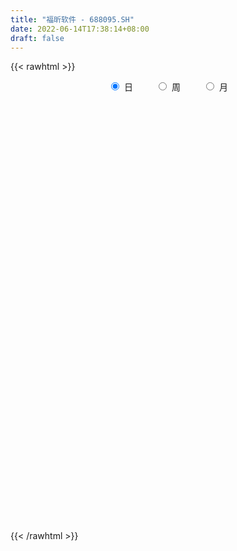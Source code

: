 ```yaml
---
title: "福昕软件 - 688095.SH"
date: 2022-06-14T17:38:14+08:00
draft: false
---
```

{{< rawhtml >}}
    <div style="text-align: center">
        <label style="padding: 1rem;"><input style="margin-right: .5rem" type="radio" name="period" value="D" checked onclick="period_change(this)">日</label>
        <label style="padding: 1rem;"><input style="margin-right: .5rem" type="radio" name="period" value="W" onclick="period_change(this)">周</label>
        <label style="padding: 1rem;"><input style="margin-right: .5rem" type="radio" name="period" value="M" onclick="period_change(this)">月</label>
    </div>
    <div id="chart" style="height: 700px;"></div> 
    <script type="text/javascript">
        const D_v = [73592.27,38035.07,23246.13,20418.67,15442.03,14527.32,8021.72,7837.03,14007.78,8524.3,9152.23,6694.54,6752.59,6374.04,5189.17,4698.21,3290.71,2798.44,5468.86,3144.4,6749.26,4986.89,3934.83,3556.46,2710.19,6244.06,5015.95,6067.62,4952.96,3460.82,2949.92,2177.65,2693.76,3130.5,9224.25,5283.3,5953.55,5752.69,8810.52,5493.07,6281.18,4789.61,2414.05,2541.88,3092.53,3943.66,4890.69,2864.66,4064.68,4235.8,3216.73,2621.34,2665.86,2552.0,2272.54,3904.53,3790.96,2393.85,2272.56,1672.06,2977.58,5372.23,3077.95,2409.29,2058.52,3144.59,3719.01,2664.1,4366.36,10675.89,5539.16,6996.69,3729.1,9374.67,4560.28,2276.11,4513.06,4799.2,3602.43,4346.05,6316.8,3463.26,3754.4,3917.76,4858.92,13475.15,8830.37,10933.54,6057.61,3426.24,5046.92,5383.56,3970.79,3687.03,3413.36,5062.13,9825.17,6437.74,3313.59,2236.46,6252.34,2235.58,2505.13,2595.86,2397.69,3933.56,2578.36,3426.71,2491.01,2139.95,2448.99,2579.39,2505.97,2940.05,2913.69,2200.98,1815.66,5594.2,3417.85,1823.49,2219.13,1352.55,2035.86,1324.22,1636.27,1385.45,1151.73,2561.64,2256.79,1158.75,1553.14,1663.91,3036.72,3029.64,1459.24,1706.05,1636.94,968.67,4609.77,2207.71,1232.83,1186.73,1156.39,1128.53,883.33,983.82,1749.71,915.65,1112.73,2259.66,1665.04,2836.95,2141.44,8295.46,8228.43,5345.18,5843.4,4905.3,3632.94,7318.33,6569.75,3381.72,2024.84,4637.36,5318.58,2442.61,3134.69,1878.26,3362.29,6203.39,4318.5,6699.36,4591.07,4794.55,4918.43,4499.41,2337.8,2899.42,4462.52,5454.95,2872.64,3721.28,4574.14,3733.7,1880.56,1647.14,1892.43,3953.05,7365.96,4711.95,3242.08,2980.33,3493.46,2662.11,3588.07,2203.0,2255.17,2646.35,2009.16,1486.84,2123.61,3562.22,3706.74,3367.66,1920.12,2202.04,2470.2,1981.54,2151.29,2227.29,2550.33,2177.6,2079.53,4306.25,3241.59,1832.36,2479.87,4152.07,3014.22,2359.84,2625.38,2352.16,2406.72,2037.25,2541.75,2330.81,2618.7,2716.79,2975.02,4906.61,2471.6,4772.77,5590.36,3830.43,4367.44,4911.22,2989.84,3327.63,6357.93,2975.62,1807.67,2316.1,3327.64,3130.83,16415.43,13509.83,8883.57,6233.46,8657.85,11328.46,5626.94,5004.15,5301.4,3573.54,5724.94,3328.44,1475.59,3195.31,1765.46,2318.75,2255.78,2640.39,2543.69,3108.32,3921.96,2292.14,1597.93,2333.56,2494.82,4579.44,4379.07,3091.25,6856.94,14399.12,9831.64,9500.56,7845.65,3317.5,2853.54,3314.08,2433.95,2323.12,1679.37,2807.77,3899.92,2855.16,3469.31,5266.29,3414.99,6888.69,8710.3,4282.27,9466.81,5775.06,4305.36,4227.16,3025.55,3721.0,2604.38,2152.97,4101.31,4385.46,2006.7,3041.35,2451.15,2576.0,4268.23,3795.33,1576.39,6076.38,3230.41,5351.12,3027.19,3761.38,2678.69,2531.53,2977.94,3621.27,3533.65,2109.68,4111.42,3819.55,5124.81,3031.63,6253.24,4825.84,2821.38,3556.11,4566.98,7848.39,13203.6,4829.47,4132.01,3486.04,2765.87,5974.97,6195.84,8810.14,7809.97,8129.58,4613.33,3007.44,3606.76,5186.2,4045.58,2246.42,3018.19,3417.48,2061.55,2460.13,2317.1,5225.94,5735.33,2107.73,3150.65,2791.22,1271.99,1857.27,1448.12,1900.11,3996.36,4551.22,2079.56,3610.51,2362.77,3820.73,4501.16,2382.94,1820.13,1796.88,1653.47,1640.89,2271.93,2003.4,2410.67,2516.45,2017.74,2079.65,2508.09,2474.39,2021.87,2018.25,3317.67,1801.11,3448.72,1882.99,2411.12,2096.33,962.96,931.0,1282.94,2193.32,2551.74,2304.25,2427.24,4559.91,5578.08,3322.99,4696.87,3525.72,3368.72,2938.75,2240.33,1533.72,1288.49,2199.41,2423.14,1485.16,3026.26,3393.41,4343.58,2779.76,4140.38,2866.01,2441.42,4401.94,7299.61,12252.53,9908.07,10206.39,6201.23,7281.46,3545.14,4476.3,4055.82]
const D_histogram = [0.0,1.0925584046,0.6716174577,3.5466712747,3.689247943,3.7759391932,3.779352203,2.8455586773,4.2047791575,3.7007791281,2.0067291419,0.9643775771,-0.6241009979,-1.9219945462,-3.8466586278,-4.030850833,-4.0842691632,-3.8961930061,-2.5596235717,-1.8693124213,-1.7729816064,-2.2541715194,-3.0337925679,-3.7822876574,-3.8507660783,-4.7602009581,-5.4936491096,-5.6956800376,-4.5148685089,-3.2828253473,-2.645666444,-2.1649569068,-1.6660022143,-1.3394293747,1.3500910306,2.7964468096,3.5403230401,3.7004696929,4.657905288,4.2367324162,2.5184493798,1.9821988565,1.5550093117,0.9310382725,-0.0792452804,-0.0883212532,0.7803444336,1.5315384421,1.4680687192,1.9852467656,1.5934739167,1.0305234164,0.7288686059,0.4615511328,0.3135943856,-0.0856361839,0.2320053562,0.5031558865,0.8248941185,0.8947502869,0.2292240971,-0.9675209424,-1.8853657579,-2.2211630337,-1.9901510245,-2.405727213,-1.7627684155,-1.2690703878,-1.2167460261,-2.7422780118,-3.0907410103,-4.0877752647,-4.6045759744,-5.4554274714,-5.1822651897,-4.7029642827,-3.8727410614,-2.7998255475,-1.9648059898,-1.8102241115,-2.2348001155,-2.2694236853,-2.3666280295,-1.8601341059,-1.8437876524,1.1470027098,2.3735922603,4.4892065968,5.3325097761,5.7559518703,6.1872414438,7.0066590063,7.3588445096,6.7013709192,5.5617190289,5.1305599977,2.2455699329,1.6082053206,1.1304490963,0.4490923039,-0.7508469211,-1.6253632854,-2.2744425526,-1.9127446862,-1.0686823627,0.1922585354,1.2044192827,1.5070674193,2.1032222396,2.0368119429,2.1327839088,2.0009153803,2.1702113529,2.3644787648,2.7617650181,2.1034406332,1.2420509371,-0.087197559,-1.6219417976,-2.5191253978,-2.4061585165,-2.3152559026,-2.8005428677,-2.8518924907,-2.2270353834,-2.0184240363,-1.7713562128,-1.7867058769,-2.0261126601,-2.1532989055,-2.1111421755,-1.6258381963,-1.792638285,-2.2742864154,-2.4193214817,-2.1928380963,-1.5923118746,-1.0564192967,0.2875795785,1.1377885461,1.6415477829,1.6306137179,1.2645804204,1.0790186819,1.0234138209,0.9585864854,1.1859443619,1.251879464,1.0124934271,1.2295178111,1.3948767526,1.9461362546,1.7505867523,-0.15761329,-2.1071413875,-3.2671969552,-3.0792105384,-2.7128376402,-2.1519518227,-1.6595728296,-0.9654035702,-0.4278341197,0.0456414032,0.9747718354,2.301942902,2.7003716256,3.1086729951,2.8539438761,2.4674573587,3.4967849679,4.2641355169,5.6220800494,5.9879300888,6.5262052757,6.3585440089,5.4593616946,4.4241874564,3.945929551,4.1659417169,2.5051517132,1.2255182262,0.8553413638,-0.0894695765,-0.2470537369,-0.9860194267,-1.1689912483,-1.4966567294,-1.3315536488,-2.5582100274,-3.3617610945,-4.0998594064,-4.4987312152,-4.4700245143,-4.2954628604,-3.4787344672,-3.5241602968,-3.855132467,-3.913278999,-3.7948381812,-3.2939649518,-2.9882306539,-2.9659080125,-2.0626411393,-1.6115972478,-1.5309778172,-1.6654011121,-1.9473790797,-1.9873619764,-2.0273092877,-1.7101605683,-1.6043915676,-1.7300019814,-1.6640005375,-1.0774310522,-1.0856819788,-0.6335799936,0.1837237808,1.2421871712,1.629589705,1.9316552964,1.6315856784,1.0752490131,1.1425181741,1.0380309666,0.6828592542,0.4875686844,0.1667657012,-0.2424343437,-0.6639766257,-1.0409255541,-1.4086347717,-1.9695135225,-2.0010974514,-1.8268156165,-1.7320519162,-1.2892882164,-0.8541695923,-0.758050295,-1.309127598,-1.2933106778,-1.2308488961,-0.7311869668,0.0224442006,0.6429826715,1.0305961076,1.5826765756,2.1791283404,2.3842515301,2.8052665876,2.104006205,1.2545959344,0.6124577346,-0.2414718263,-0.469351866,-0.2382137607,-0.0302505222,0.0393970644,-0.1096632599,0.0187769862,0.209074222,0.4921458429,0.4076964674,0.4965265567,0.4941708548,0.5032200938,0.4042009706,0.3738187461,0.4088954835,0.3596999794,0.0679903563,-0.3133604106,-0.5132112035,-1.016509809,-2.1931207124,-2.4921150014,-2.2050043271,-1.7481835134,-1.2260143393,-0.7608550284,-0.2781356527,0.0505201512,0.5447894345,0.9319150685,1.309877607,1.7263065448,2.1085339731,2.0200943247,2.1657300528,2.1864093747,2.4673165131,3.1328492216,3.1620558451,3.5284397187,3.2212018828,2.9319225613,2.5041135381,2.1714836053,1.7584736265,1.2655006692,0.8059933717,0.094237028,-0.5853650795,-0.8677053557,-0.7834392835,-0.8140858827,-0.8290561901,-0.693042216,-0.76469685,-0.7899836521,-1.1557770438,-1.471952856,-1.5539432988,-1.3460176161,-1.2226716223,-1.1177272256,-0.9296294001,-0.6850288456,-0.5783713872,-0.3901392316,-0.2305934775,0.0837381018,0.239739738,0.1473800939,0.0404279475,0.2533995238,0.3628663205,0.4047219102,0.4132088792,0.4281123042,0.8052120469,1.2805123165,1.6255168059,1.5888188231,1.3424503103,1.0849242584,0.4676713728,-0.2710076879,-1.1479239498,-1.8810185191,-1.9777298198,-1.8568058189,-1.6360407656,-1.5768831563,-1.5164168038,-1.5933280125,-1.4174678103,-1.0808672751,-0.6733775169,-0.2846783014,0.0342253519,0.20260413,0.5443170239,0.6162251732,0.8016685534,1.0256653746,1.2705957662,1.3259255585,1.1888481131,1.051159711,0.7366682557,0.3351016907,-0.1230910301,-0.3078493789,-0.3025410752,-0.41381675,-0.8390011125,-0.9096023359,-0.7560125765,-0.5218394132,-0.3203584604,-0.1300548552,0.0027200919,-0.0849423964,-0.1879191072,-0.3316822061,-0.4352812553,-0.2520126736,-0.0868741574,0.1401285645,0.2979608373,0.2471321947,0.2054663437,-0.0686949695,-0.0541311475,-0.0219751309,0.0291443963,-0.038231639,0.0949657746,0.1258707487,0.1749931449,0.1457679238,-0.0653813603,-0.6697096814,-1.1866875159,-1.318529028,-1.5085736798,-1.116068503,-0.6585384777,-0.3907812586,-0.2500101513,0.0321879507,0.2662713617,0.4471086647,0.5330193664,0.5843459521,0.5850845281,0.6612333046,0.7249037906,0.8325609321,0.9564178573,0.8124452973,0.7679503787,0.7066162217,0.5954889679,0.6522644749,0.7964135615,1.0989122592,1.9392337733,2.5301983551,2.5930819337,2.3674602586,1.843634352,1.4484425147,1.1461859224,0.7807564711]
const D_fast = [0.0,1.3656980057,1.1126614232,4.8743830589,5.9392717129,6.9699477614,7.918198822,7.6957949656,10.1062102352,10.5274049878,9.3350372871,8.5337801165,6.7892762921,5.0108841073,2.1245553687,0.9326504553,-0.1418351658,-0.9278072602,-0.2311437187,-0.0081606737,-0.3550752603,-1.3998080532,-2.9378772436,-4.6319442475,-5.663114188,-7.7625993073,-9.8694597363,-11.4954106736,-11.4433162722,-11.0319794474,-11.0562371551,-11.1167668446,-11.0343127056,-11.0425972098,-8.0155540468,-5.8700865653,-4.2411295748,-3.1558654988,-1.0339535817,-0.3959433494,-1.4846140409,-1.5253148501,-1.5637520669,-1.954963538,-2.985058411,-3.0162146971,-1.9524629019,-0.8183842828,-0.5148368259,0.4986529118,0.5052485421,0.1999288958,0.0804912369,-0.0714384531,-0.1409966039,-0.5616362194,-0.1859933401,0.2109461617,0.7389079234,1.0324516635,0.4242314979,-1.0143937771,-2.4035800321,-3.2946680663,-3.5611938132,-4.578201805,-4.3759351114,-4.1995046806,-4.4513668254,-6.662468314,-7.7836165651,-9.8025946357,-11.470539339,-13.6852477039,-14.7076517196,-15.4040918833,-15.5420539273,-15.1690948003,-14.8252767401,-15.1232508896,-16.1065269226,-16.7085064136,-17.3973677652,-17.3559073681,-17.8005078277,-14.522966788,-12.7029791725,-9.4650631868,-7.2886325634,-5.4262025017,-3.4481025672,-0.8770202531,1.3148763776,2.332745517,2.5835233839,3.4350043522,1.1114067706,0.8760934885,0.6809495382,0.1118658218,-1.2757851335,-2.5566423192,-3.7743322245,-3.8908205296,-3.3139287968,-2.0049232648,-0.6916576969,-0.0122427055,1.1097176747,1.5525103638,2.1816783069,2.5500386235,3.2618874342,4.0472745374,5.1350020452,5.0025378186,4.4516608567,3.1006129709,1.1603832829,-0.3665816667,-0.8551544146,-1.3430657764,-2.5284884584,-3.2928112041,-3.2247129426,-3.5207076046,-3.7164788342,-4.1785049676,-4.9244399158,-5.5899508876,-6.0755797015,-5.9967352713,-6.6116949312,-7.6619146655,-8.4117801022,-8.7335062409,-8.5310579879,-8.2592702342,-6.8433764644,-5.7087203602,-4.7945741777,-4.3978548133,-4.4477430056,-4.3635500737,-4.1633014794,-3.9884821936,-3.4646382267,-3.0857332586,-3.0719959387,-2.5475921019,-2.0335139722,-0.9957204065,-0.7536232208,-2.7012265856,-5.17754003,-7.1543948365,-7.7362110543,-8.0480475662,-8.0251497044,-7.9476639186,-7.4948455517,-7.0642346312,-6.5793487575,-5.4065253664,-3.5038685743,-2.4303469443,-1.244877326,-0.786120476,-0.5557426537,1.3477811975,3.1811656257,5.9446301705,7.8074627322,9.977289238,11.3992639734,11.8649220827,11.9357947087,12.444019191,13.7055167861,12.6710147107,11.6977607802,11.5414192588,10.5742409243,10.3548933298,9.3694227833,8.8942031496,8.1923734862,8.0245881546,6.1583792691,4.5143879285,2.7513247649,1.2277701523,0.1389707247,-0.7603333365,-0.8132885601,-1.739754464,-3.0345097509,-4.0709760326,-4.9012447601,-5.2238627687,-5.6651861343,-6.384340496,-5.9967339077,-5.9485893281,-6.2507143518,-6.8014879248,-7.5703106623,-8.1071340531,-8.6539086863,-8.764300109,-9.0596290002,-9.6177399093,-9.9677385998,-9.6505268775,-9.9301982988,-9.636491312,-8.7732565924,-7.4042464093,-6.6094464491,-5.8244670337,-5.716640232,-6.004164644,-5.6512659395,-5.4962454054,-5.6807023042,-5.7541007029,-6.0332122609,-6.5030208916,-7.0905573301,-7.727737647,-8.4476055575,-9.5008626889,-10.0327209807,-10.3151430499,-10.6533923287,-10.5329506829,-10.311374457,-10.4047677334,-11.2831269359,-11.5906376851,-11.8358881275,-11.5190229399,-10.7597807223,-9.9784965836,-9.3332341206,-8.3854845086,-7.2442506587,-6.4430645865,-5.3207328821,-5.4959917134,-6.0317530005,-6.5207767667,-7.4350742841,-7.7802922903,-7.6087076252,-7.4083070172,-7.3288101646,-7.5052863038,-7.3721518111,-7.1295860199,-6.7234779382,-6.7060031968,-6.4930414685,-6.3718544565,-6.2370001942,-6.2349690747,-6.1718966127,-6.0345960045,-5.9938665136,-6.2685785477,-6.7282694172,-7.056423011,-7.8138490687,-9.5387401502,-10.4607631895,-10.7249035971,-10.7051286618,-10.4894630724,-10.2145175186,-9.8013320561,-9.4600462144,-8.8295795725,-8.2094751713,-7.5040432311,-6.6560376571,-5.7466767355,-5.3300928027,-4.6430245614,-4.0757428958,-3.1780066291,-1.7292616153,-0.9095410305,0.3389527728,0.8370154076,1.2807167265,1.4789360877,1.6891770563,1.7157854841,1.539187694,1.2811787395,0.5929816528,-0.2329617246,-0.7322283397,-0.8438220883,-1.0779901582,-1.3002245132,-1.3374710931,-1.6002999396,-1.8230826547,-2.4778203073,-3.1619843336,-3.6324606011,-3.7610393223,-3.9433612342,-4.1178486439,-4.1621581684,-4.0888148253,-4.1267502137,-4.0360528661,-3.9341554812,-3.5988893765,-3.3829528059,-3.4384674265,-3.535312586,-3.2589911287,-3.0588077519,-2.9157716846,-2.8039824959,-2.6820509948,-2.1036482404,-1.3082198916,-0.5568362008,-0.1963294778,-0.107085413,-0.0933804003,-0.5937154428,-1.4001464254,-2.5640436747,-3.7673928738,-4.3585366295,-4.7018140833,-4.8900592214,-5.2251224012,-5.5437602497,-6.0190034615,-6.1975102119,-6.1311264954,-5.8919811165,-5.5744514764,-5.2469914851,-5.0279616744,-4.5501695245,-4.324205082,-3.9383445634,-3.4579313985,-2.8953520654,-2.5085408834,-2.3484063006,-2.223304775,-2.3536291663,-2.6714203086,-3.160385787,-3.4221064804,-3.4924334456,-3.7071633078,-4.3420979485,-4.6400997559,-4.6755131406,-4.5717998306,-4.4504084929,-4.2926186015,-4.1591636314,-4.2680617188,-4.4180182065,-4.6447018568,-4.8571212199,-4.7368558066,-4.5934358298,-4.3314009667,-4.0990784846,-4.0881240786,-4.0784233436,-4.3697583992,-4.3687273641,-4.3420651302,-4.2836595039,-4.360593449,-4.2036545918,-4.1412819305,-4.048411248,-4.0411944882,-4.2686891124,-5.0404448537,-5.8540945673,-6.3155683364,-6.8827564081,-6.769268357,-6.4763729511,-6.3063110468,-6.2280424773,-5.9377973875,-5.6371461361,-5.344531667,-5.1253661237,-4.9279530499,-4.780943342,-4.5394862393,-4.2945898056,-3.9787924311,-3.6158310415,-3.5566922772,-3.4091996011,-3.2938797027,-3.2561347145,-3.0362930888,-2.6930406118,-2.1158138494,-0.7906838919,0.4328302786,1.1439843407,1.5102277302,1.4473104116,1.414229203,1.3985190913,1.2282787577]
const D_slow = [0.0,0.2731396011,0.4410439656,1.3277117842,2.25002377,3.1940085682,4.138846619,4.8502362883,5.9014310777,6.8266258597,7.3283081452,7.5694025395,7.41337729,6.9328786535,5.9712139965,4.9635012883,3.9424339975,2.9683857459,2.328479853,1.8611517477,1.4179063461,0.8543634662,0.0959153242,-0.8496565901,-1.8123481097,-3.0023983492,-4.3758106266,-5.799730636,-6.9284477633,-7.7491541001,-8.4105707111,-8.9518099378,-9.3683104914,-9.703167835,-9.3656450774,-8.666533375,-7.781452615,-6.8563351917,-5.6918588697,-4.6326757657,-4.0030634207,-3.5075137066,-3.1187613787,-2.8860018105,-2.9058131306,-2.9278934439,-2.7328073355,-2.349922725,-1.9829055452,-1.4865938538,-1.0882253746,-0.8305945205,-0.648377369,-0.5329895858,-0.4545909894,-0.4760000354,-0.4179986964,-0.2922097248,-0.0859861951,0.1377013766,0.1950074009,-0.0468728347,-0.5182142742,-1.0735050326,-1.5710427887,-2.172474592,-2.6131666959,-2.9304342928,-3.2346207993,-3.9201903023,-4.6928755548,-5.714819371,-6.8659633646,-8.2298202325,-9.5253865299,-10.7011276006,-11.6693128659,-12.3692692528,-12.8604707503,-13.3130267781,-13.871726807,-14.4390827283,-15.0307397357,-15.4957732622,-15.9567201753,-15.6699694978,-15.0765714328,-13.9542697836,-12.6211423395,-11.182154372,-9.635344011,-7.8836792594,-6.043968132,-4.3686254022,-2.978195645,-1.6955556456,-1.1341631623,-0.7321118322,-0.4494995581,-0.3372264821,-0.5249382124,-0.9312790338,-1.4998896719,-1.9780758435,-2.2452464341,-2.1971818003,-1.8960769796,-1.5193101248,-0.9935045649,-0.4843015791,0.0488943981,0.5491232431,1.0916760814,1.6827957726,2.3732370271,2.8990971854,3.2096099197,3.1878105299,2.7823250805,2.1525437311,1.5510041019,0.9721901263,0.2720544093,-0.4409187133,-0.9976775592,-1.5022835683,-1.9451226215,-2.3917990907,-2.8983272557,-3.4366519821,-3.964437526,-4.370897075,-4.8190566463,-5.3876282501,-5.9924586205,-6.5406681446,-6.9387461133,-7.2028509375,-7.1309560428,-6.8465089063,-6.4361219606,-6.0284685311,-5.712323426,-5.4425687556,-5.1867153003,-4.947068679,-4.6505825885,-4.3376127225,-4.0844893658,-3.777109913,-3.4283907248,-2.9418566612,-2.5042099731,-2.5436132956,-3.0703986425,-3.8871978813,-4.6570005159,-5.3352099259,-5.8731978816,-6.288091089,-6.5294419816,-6.6364005115,-6.6249901607,-6.3812972018,-5.8058114763,-5.1307185699,-4.3535503211,-3.6400643521,-3.0232000124,-2.1490037704,-1.0829698912,0.3225501211,1.8195326433,3.4510839623,5.0407199645,6.4055603881,7.5116072522,8.49808964,9.5395750692,10.1658629975,10.472242554,10.686077895,10.6637105009,10.6019470667,10.35544221,10.0631943979,9.6890302156,9.3561418034,8.7165892965,7.8761490229,6.8511841713,5.7265013675,4.6089952389,3.5351295238,2.6654459071,1.7844058328,0.8206227161,-0.1576970337,-1.106406579,-1.9298978169,-2.6769554804,-3.4184324835,-3.9340927683,-4.3369920803,-4.7197365346,-5.1360868126,-5.6229315826,-6.1197720767,-6.6265993986,-7.0541395407,-7.4552374326,-7.8877379279,-8.3037380623,-8.5730958253,-8.84451632,-9.0029113184,-8.9569803732,-8.6464335804,-8.2390361542,-7.7561223301,-7.3482259105,-7.0794136572,-6.7937841136,-6.534276372,-6.3635615584,-6.2416693873,-6.199977962,-6.260586548,-6.4265807044,-6.6868120929,-7.0389707858,-7.5313491664,-8.0316235293,-8.4883274334,-8.9213404125,-9.2436624666,-9.4572048646,-9.6467174384,-9.9739993379,-10.2973270073,-10.6050392314,-10.7878359731,-10.7822249229,-10.621479255,-10.3638302282,-9.9681610843,-9.4233789991,-8.8273161166,-8.1259994697,-7.5999979185,-7.2863489349,-7.1332345012,-7.1936024578,-7.3109404243,-7.3704938645,-7.378056495,-7.3682072289,-7.3956230439,-7.3909287974,-7.3386602419,-7.2156237811,-7.1136996643,-6.9895680251,-6.8660253114,-6.7402202879,-6.6391700453,-6.5457153588,-6.4434914879,-6.3535664931,-6.336568904,-6.4149090066,-6.5432118075,-6.7973392597,-7.3456194378,-7.9686481882,-8.51989927,-8.9569451483,-9.2634487331,-9.4536624902,-9.5231964034,-9.5105663656,-9.374369007,-9.1413902399,-8.8139208381,-8.3823442019,-7.8552107086,-7.3501871274,-6.8087546142,-6.2621522706,-5.6453231423,-4.8621108369,-4.0715968756,-3.1894869459,-2.3841864752,-1.6512058349,-1.0251774504,-0.482306549,-0.0426881424,0.2736870249,0.4751853678,0.4987446248,0.3524033549,0.135477016,-0.0603828049,-0.2639042755,-0.4711683231,-0.6444288771,-0.8356030896,-1.0330990026,-1.3220432636,-1.6900314776,-2.0785173023,-2.4150217063,-2.7206896119,-3.0001214183,-3.2325287683,-3.4037859797,-3.5483788265,-3.6459136344,-3.7035620038,-3.6826274783,-3.6226925438,-3.5858475204,-3.5757405335,-3.5123906525,-3.4216740724,-3.3204935949,-3.2171913751,-3.110163299,-2.9088602873,-2.5887322081,-2.1823530067,-1.7851483009,-1.4495357233,-1.1783046587,-1.0613868155,-1.1291387375,-1.4161197249,-1.8863743547,-2.3808068097,-2.8450082644,-3.2540184558,-3.6482392449,-4.0273434458,-4.425675449,-4.7800424015,-5.0502592203,-5.2186035995,-5.2897731749,-5.2812168369,-5.2305658044,-5.0944865485,-4.9404302552,-4.7400131168,-4.4835967731,-4.1659478316,-3.834466442,-3.5372544137,-3.2744644859,-3.090297422,-3.0065219993,-3.0372947569,-3.1142571016,-3.1898923704,-3.2933465579,-3.503096836,-3.73049742,-3.9195005641,-4.0499604174,-4.1300500325,-4.1625637463,-4.1618837233,-4.1831193224,-4.2300990992,-4.3130196508,-4.4218399646,-4.484843133,-4.5065616723,-4.4715295312,-4.3970393219,-4.3352562732,-4.2838896873,-4.3010634297,-4.3145962166,-4.3200899993,-4.3128039002,-4.32236181,-4.2986203663,-4.2671526792,-4.2234043929,-4.186962412,-4.2033077521,-4.3707351724,-4.6674070514,-4.9970393084,-5.3741827283,-5.6531998541,-5.8178344735,-5.9155297881,-5.978032326,-5.9699853383,-5.9034174979,-5.7916403317,-5.6583854901,-5.5122990021,-5.36602787,-5.2007195439,-5.0194935962,-4.8113533632,-4.5722488989,-4.3691375745,-4.1771499799,-4.0004959244,-3.8516236824,-3.6885575637,-3.4894541733,-3.2147261086,-2.7299176652,-2.0973680765,-1.449097593,-0.8572325284,-0.3963239404,-0.0342133117,0.2523331689,0.4475222867]
const D_data = [['2020-09-08', 350.97, 309.27, 307.0, 370.0],['2020-09-09', 306.0, 326.39, 285.0, 340.0],['2020-09-10', 330.0, 310.0, 310.0, 341.33],['2020-09-11', 300.0, 359.8, 300.0, 365.0],['2020-09-14', 360.0, 336.9, 331.43, 364.98],['2020-09-15', 334.13, 340.21, 332.0, 364.24],['2020-09-16', 341.0, 342.97, 332.05, 350.0],['2020-09-17', 344.49, 332.0, 325.11, 344.49],['2020-09-18', 333.5, 365.5, 330.0, 373.0],['2020-09-21', 359.0, 348.55, 342.02, 364.0],['2020-09-22', 344.0, 330.97, 327.0, 353.56],['2020-09-23', 328.8, 333.97, 326.02, 347.0],['2020-09-24', 332.97, 321.19, 314.1, 332.97],['2020-09-25', 321.72, 317.0, 311.93, 329.0],['2020-09-28', 317.0, 299.0, 298.0, 318.49],['2020-09-29', 305.0, 312.71, 301.21, 314.6],['2020-09-30', 318.0, 311.08, 303.65, 321.0],['2020-10-09', 310.99, 311.76, 309.99, 316.0],['2020-10-12', 312.3, 328.08, 312.3, 335.88],['2020-10-13', 329.2, 324.0, 318.81, 329.21],['2020-10-14', 321.85, 317.46, 307.1, 327.5],['2020-10-15', 314.0, 307.72, 304.0, 316.93],['2020-10-16', 308.88, 298.5, 295.17, 308.88],['2020-10-19', 300.79, 291.95, 288.01, 300.87],['2020-10-20', 292.0, 295.0, 289.2, 295.7],['2020-10-21', 295.0, 278.0, 270.0, 296.7],['2020-10-22', 272.18, 271.1, 265.0, 277.0],['2020-10-23', 272.0, 270.0, 267.19, 282.12],['2020-10-26', 270.0, 284.98, 268.56, 288.49],['2020-10-27', 282.89, 287.99, 280.2, 289.96],['2020-10-28', 294.99, 282.07, 282.0, 295.0],['2020-10-29', 276.02, 279.97, 276.02, 283.5],['2020-10-30', 280.98, 280.01, 280.01, 287.95],['2020-11-02', 281.0, 277.52, 274.0, 287.0],['2020-11-03', 278.8, 313.97, 277.52, 317.6],['2020-11-04', 313.01, 309.99, 301.88, 316.8],['2020-11-05', 310.98, 308.5, 303.3, 310.98],['2020-11-06', 306.5, 305.5, 296.7, 311.88],['2020-11-09', 305.76, 320.99, 305.75, 321.8],['2020-11-10', 323.0, 308.0, 302.49, 324.88],['2020-11-11', 306.86, 288.03, 288.0, 307.98],['2020-11-12', 289.98, 298.0, 288.05, 298.55],['2020-11-13', 298.0, 297.7, 290.08, 298.58],['2020-11-16', 297.77, 292.95, 291.0, 299.87],['2020-11-17', 291.1, 283.6, 281.03, 294.5],['2020-11-18', 282.78, 292.9, 282.49, 301.88],['2020-11-19', 291.0, 306.11, 291.0, 313.0],['2020-11-20', 305.99, 309.6, 304.32, 312.39],['2020-11-23', 308.88, 302.15, 298.91, 311.5],['2020-11-24', 300.01, 311.8, 299.49, 312.58],['2020-11-25', 311.88, 302.0, 300.9, 314.44],['2020-11-26', 300.5, 298.18, 295.4, 307.7],['2020-11-27', 297.01, 299.71, 292.0, 300.54],['2020-11-30', 300.71, 298.99, 295.0, 302.9],['2020-12-01', 299.0, 299.6, 296.08, 300.0],['2020-12-02', 299.0, 294.99, 290.16, 300.0],['2020-12-03', 294.5, 303.75, 290.89, 308.0],['2020-12-04', 303.0, 305.01, 302.3, 309.7],['2020-12-07', 301.5, 307.76, 301.5, 311.1],['2020-12-08', 306.45, 306.36, 304.0, 308.75],['2020-12-09', 306.6, 296.0, 296.0, 307.9],['2020-12-10', 295.89, 284.0, 283.55, 296.0],['2020-12-11', 282.3, 280.57, 277.77, 288.28],['2020-12-14', 280.08, 282.7, 278.02, 285.98],['2020-12-15', 282.7, 287.64, 279.01, 289.99],['2020-12-16', 287.0, 277.0, 276.51, 287.0],['2020-12-17', 280.88, 288.87, 277.0, 289.97],['2020-12-18', 292.05, 288.47, 284.8, 295.48],['2020-12-21', 286.18, 282.98, 279.0, 291.92],['2020-12-22', 280.08, 257.1, 256.0, 282.0],['2020-12-23', 260.0, 263.81, 256.33, 267.74],['2020-12-24', 264.0, 248.4, 246.0, 266.53],['2020-12-25', 247.16, 245.92, 244.07, 252.0],['2020-12-28', 245.85, 232.9, 226.88, 247.45],['2020-12-29', 233.44, 239.88, 231.03, 244.95],['2020-12-30', 238.9, 239.09, 238.1, 242.98],['2020-12-31', 241.8, 242.0, 238.6, 249.68],['2021-01-04', 241.0, 245.81, 241.0, 250.88],['2021-01-05', 243.11, 244.29, 239.82, 246.4],['2021-01-06', 245.99, 235.06, 234.8, 245.99],['2021-01-07', 235.1, 223.5, 220.08, 235.5],['2021-01-08', 224.0, 223.31, 218.1, 228.88],['2021-01-11', 223.11, 218.2, 217.77, 226.39],['2021-01-12', 218.0, 223.0, 216.23, 228.3],['2021-01-13', 223.99, 214.54, 214.29, 226.0],['2021-01-14', 214.43, 257.45, 212.15, 257.45],['2021-01-15', 251.55, 246.0, 243.73, 253.43],['2021-01-18', 248.96, 266.9, 242.25, 274.99],['2021-01-19', 264.0, 261.03, 258.22, 269.78],['2021-01-20', 261.07, 261.96, 256.2, 264.4],['2021-01-21', 260.34, 267.69, 257.03, 273.9],['2021-01-22', 265.0, 280.0, 261.02, 282.73],['2021-01-25', 276.02, 282.1, 270.0, 287.0],['2021-01-26', 284.0, 273.52, 266.0, 284.0],['2021-01-27', 270.97, 267.0, 260.12, 273.17],['2021-01-28', 262.99, 275.58, 262.63, 285.99],['2021-01-29', 270.0, 238.58, 234.0, 270.0],['2021-02-01', 241.0, 258.61, 240.0, 265.0],['2021-02-02', 262.0, 258.6, 256.19, 266.3],['2021-02-03', 262.44, 253.48, 251.18, 262.44],['2021-02-04', 250.0, 241.69, 235.32, 255.7],['2021-02-05', 241.8, 239.08, 237.1, 245.0],['2021-02-08', 239.08, 236.03, 235.22, 245.42],['2021-02-09', 238.66, 245.99, 236.0, 250.79],['2021-02-10', 246.1, 253.81, 243.08, 255.88],['2021-02-18', 256.18, 264.08, 256.18, 269.38],['2021-02-19', 264.0, 267.4, 259.01, 268.83],['2021-02-22', 268.5, 262.92, 261.01, 281.0],['2021-02-23', 264.0, 270.31, 259.99, 276.79],['2021-02-24', 272.0, 265.0, 261.13, 273.4],['2021-02-25', 265.2, 268.76, 258.63, 269.4],['2021-02-26', 265.0, 267.51, 260.41, 272.0],['2021-03-01', 273.7, 273.18, 269.08, 277.5],['2021-03-02', 270.36, 276.5, 270.13, 285.0],['2021-03-03', 280.0, 283.0, 274.17, 286.82],['2021-03-04', 282.0, 271.39, 266.0, 283.78],['2021-03-05', 266.01, 266.5, 266.0, 273.72],['2021-03-08', 264.0, 255.61, 253.13, 270.5],['2021-03-09', 254.0, 245.0, 243.0, 254.9],['2021-03-10', 246.98, 245.08, 243.02, 247.99],['2021-03-11', 245.8, 253.9, 240.0, 257.02],['2021-03-12', 253.2, 252.46, 250.22, 256.91],['2021-03-15', 251.99, 242.2, 240.3, 252.24],['2021-03-16', 243.88, 243.9, 240.35, 247.38],['2021-03-17', 244.78, 251.79, 240.36, 253.91],['2021-03-18', 251.5, 246.95, 243.56, 252.62],['2021-03-19', 246.95, 246.9, 242.0, 246.95],['2021-03-22', 246.5, 242.5, 239.32, 247.86],['2021-03-23', 239.48, 237.09, 235.0, 244.19],['2021-03-24', 233.6, 235.37, 233.18, 239.6],['2021-03-25', 230.56, 235.02, 230.56, 241.0],['2021-03-26', 236.95, 239.91, 232.72, 241.93],['2021-03-29', 240.86, 230.57, 227.11, 247.0],['2021-03-30', 230.57, 222.5, 222.0, 232.77],['2021-03-31', 222.5, 222.32, 221.05, 226.99],['2021-04-01', 222.02, 224.45, 220.18, 224.8],['2021-04-02', 223.62, 228.9, 223.62, 232.76],['2021-04-06', 228.01, 229.1, 228.01, 232.8],['2021-04-07', 232.62, 243.0, 230.02, 245.0],['2021-04-08', 242.88, 242.34, 240.31, 246.5],['2021-04-09', 242.34, 241.84, 238.0, 244.5],['2021-04-12', 238.0, 237.15, 236.91, 242.0],['2021-04-13', 237.16, 232.0, 231.02, 239.16],['2021-04-14', 234.09, 232.91, 228.88, 234.98],['2021-04-15', 233.0, 233.97, 228.66, 233.99],['2021-04-16', 234.58, 233.6, 229.5, 234.58],['2021-04-19', 232.0, 237.88, 232.0, 240.88],['2021-04-20', 237.89, 236.99, 235.0, 239.0],['2021-04-21', 236.0, 233.0, 231.5, 236.98],['2021-04-22', 230.08, 239.0, 229.3, 243.48],['2021-04-23', 239.0, 239.93, 236.15, 245.0],['2021-04-26', 237.7, 247.6, 237.7, 249.52],['2021-04-27', 246.5, 240.3, 238.0, 246.68],['2021-04-28', 237.0, 213.4, 211.8, 237.0],['2021-04-29', 213.0, 201.1, 199.0, 214.3],['2021-04-30', 200.05, 199.9, 199.9, 208.78],['2021-05-06', 201.99, 211.0, 200.8, 213.32],['2021-05-07', 212.4, 211.7, 208.0, 218.18],['2021-05-10', 211.71, 213.9, 211.08, 218.8],['2021-05-11', 213.6, 213.5, 211.03, 218.6],['2021-05-12', 213.39, 217.28, 208.01, 217.76],['2021-05-13', 215.31, 217.16, 214.52, 221.17],['2021-05-14', 216.5, 218.0, 215.06, 219.89],['2021-05-17', 218.98, 227.0, 216.01, 228.96],['2021-05-18', 226.0, 238.56, 225.58, 239.22],['2021-05-19', 237.69, 232.83, 232.36, 238.0],['2021-05-20', 232.0, 236.8, 230.45, 238.88],['2021-05-21', 238.78, 230.73, 228.88, 238.78],['2021-05-24', 230.02, 229.0, 225.8, 235.0],['2021-05-25', 229.0, 250.52, 229.0, 253.96],['2021-05-26', 250.0, 255.0, 247.77, 257.5],['2021-05-27', 254.47, 272.09, 254.38, 273.86],['2021-05-28', 272.63, 269.15, 266.1, 280.5],['2021-05-31', 269.15, 279.17, 268.1, 282.28],['2021-06-01', 278.5, 277.11, 273.18, 287.0],['2021-06-02', 276.2, 270.61, 269.75, 282.26],['2021-06-03', 272.02, 268.62, 266.7, 275.77],['2021-06-04', 265.0, 276.0, 263.2, 284.5],['2021-06-07', 275.71, 288.6, 270.5, 288.63],['2021-06-08', 288.0, 265.2, 264.0, 288.0],['2021-06-09', 269.18, 264.97, 260.0, 272.0],['2021-06-10', 267.25, 274.24, 262.47, 278.33],['2021-06-11', 276.79, 265.3, 256.6, 276.8],['2021-06-15', 263.96, 273.56, 263.08, 277.63],['2021-06-16', 271.28, 264.84, 263.01, 276.3],['2021-06-17', 262.11, 269.9, 262.11, 271.9],['2021-06-18', 268.08, 267.04, 264.62, 272.73],['2021-06-21', 265.8, 273.0, 264.81, 276.65],['2021-06-22', 272.9, 252.4, 249.9, 273.59],['2021-06-23', 250.93, 251.0, 249.2, 256.48],['2021-06-24', 251.98, 245.69, 244.4, 253.94],['2021-06-25', 245.5, 244.3, 239.3, 248.6],['2021-06-28', 243.49, 245.79, 241.11, 248.99],['2021-06-29', 246.24, 245.23, 241.35, 248.14],['2021-06-30', 245.5, 253.29, 244.35, 254.99],['2021-07-01', 252.55, 242.08, 242.08, 253.0],['2021-07-02', 241.2, 234.7, 234.7, 242.96],['2021-07-05', 237.79, 233.99, 228.94, 241.72],['2021-07-06', 231.6, 233.18, 229.91, 239.0],['2021-07-07', 233.99, 236.59, 230.35, 236.7],['2021-07-08', 236.0, 233.48, 230.6, 237.74],['2021-07-09', 230.78, 227.99, 222.65, 233.0],['2021-07-12', 227.99, 239.0, 227.0, 240.22],['2021-07-13', 236.31, 234.94, 233.38, 246.0],['2021-07-14', 233.28, 229.83, 229.0, 235.65],['2021-07-15', 224.91, 225.0, 223.21, 230.68],['2021-07-16', 224.93, 219.8, 219.74, 226.88],['2021-07-19', 222.89, 219.54, 217.01, 222.89],['2021-07-20', 216.0, 216.8, 214.0, 220.29],['2021-07-21', 217.95, 219.55, 216.69, 221.99],['2021-07-22', 223.97, 215.68, 214.04, 223.97],['2021-07-23', 215.01, 210.29, 209.2, 216.85],['2021-07-26', 209.03, 210.01, 206.0, 210.96],['2021-07-27', 210.01, 216.0, 210.01, 221.65],['2021-07-28', 216.96, 208.0, 202.18, 218.68],['2021-07-29', 210.25, 213.01, 208.96, 215.88],['2021-07-30', 213.57, 219.57, 210.29, 222.0],['2021-08-02', 220.18, 227.0, 213.51, 232.88],['2021-08-03', 228.33, 222.46, 222.0, 232.0],['2021-08-04', 222.6, 223.55, 218.9, 224.15],['2021-08-05', 224.0, 216.36, 215.2, 224.0],['2021-08-06', 213.22, 210.88, 208.89, 216.98],['2021-08-09', 210.88, 217.27, 209.0, 218.85],['2021-08-10', 215.29, 214.94, 214.15, 217.0],['2021-08-11', 215.0, 210.32, 209.9, 216.04],['2021-08-12', 209.8, 210.4, 208.4, 212.94],['2021-08-13', 209.58, 206.8, 206.15, 212.0],['2021-08-16', 206.0, 202.79, 202.5, 206.2],['2021-08-17', 203.0, 199.11, 199.04, 203.0],['2021-08-18', 198.31, 195.88, 191.6, 200.75],['2021-08-19', 195.88, 192.01, 192.01, 198.66],['2021-08-20', 192.58, 184.67, 184.57, 192.58],['2021-08-23', 179.95, 186.99, 179.03, 188.0],['2021-08-24', 188.54, 187.24, 186.18, 192.56],['2021-08-25', 187.16, 184.3, 183.25, 189.18],['2021-08-26', 187.0, 187.61, 185.0, 193.15],['2021-08-27', 187.38, 187.7, 183.16, 188.87],['2021-08-30', 187.95, 182.88, 182.6, 189.93],['2021-08-31', 182.31, 171.3, 168.38, 182.86],['2021-09-01', 172.39, 174.46, 170.55, 177.28],['2021-09-02', 176.81, 172.75, 171.95, 176.85],['2021-09-03', 173.74, 177.44, 172.01, 179.17],['2021-09-06', 178.37, 182.2, 175.84, 184.86],['2021-09-07', 182.44, 183.0, 182.34, 185.55],['2021-09-08', 172.01, 181.99, 171.99, 182.2],['2021-09-09', 181.51, 186.2, 181.0, 189.88],['2021-09-10', 185.8, 190.0, 184.01, 192.61],['2021-09-13', 189.98, 187.8, 186.52, 191.23],['2021-09-14', 192.5, 193.08, 192.5, 197.97],['2021-09-15', 193.08, 179.1, 175.88, 193.08],['2021-09-16', 178.5, 173.32, 172.5, 179.5],['2021-09-17', 173.0, 171.59, 168.39, 175.0],['2021-09-22', 168.69, 164.0, 163.79, 171.5],['2021-09-23', 164.2, 167.59, 164.2, 167.86],['2021-09-24', 167.7, 172.02, 167.7, 177.9],['2021-09-27', 172.1, 171.76, 167.51, 175.44],['2021-09-28', 172.29, 169.73, 168.1, 172.29],['2021-09-29', 170.58, 165.69, 165.43, 170.59],['2021-09-30', 167.28, 168.02, 165.73, 170.11],['2021-10-08', 171.01, 168.7, 168.0, 172.97],['2021-10-11', 169.68, 170.39, 168.21, 171.5],['2021-10-12', 169.68, 165.66, 165.4, 170.98],['2021-10-13', 165.67, 167.2, 164.0, 168.5],['2021-10-14', 165.1, 165.7, 164.56, 167.5],['2021-10-15', 165.7, 165.29, 164.0, 166.54],['2021-10-18', 165.05, 163.1, 162.7, 165.89],['2021-10-19', 162.5, 162.98, 162.15, 164.01],['2021-10-20', 164.0, 163.2, 162.64, 165.5],['2021-10-21', 161.9, 161.5, 161.0, 164.0],['2021-10-22', 162.45, 156.8, 156.79, 162.48],['2021-10-25', 156.89, 152.84, 151.02, 157.1],['2021-10-26', 152.84, 152.28, 151.8, 156.34],['2021-10-27', 151.91, 145.0, 144.28, 152.2],['2021-10-28', 139.5, 129.7, 127.18, 139.5],['2021-10-29', 130.0, 133.72, 129.0, 134.89],['2021-11-01', 132.72, 137.97, 132.72, 138.31],['2021-11-02', 137.97, 139.28, 136.0, 142.88],['2021-11-03', 139.01, 140.26, 138.0, 140.43],['2021-11-04', 140.39, 140.09, 139.55, 143.5],['2021-11-05', 139.41, 141.11, 138.03, 144.44],['2021-11-08', 143.21, 139.93, 137.83, 143.21],['2021-11-09', 139.69, 143.13, 138.61, 144.0],['2021-11-10', 143.13, 143.45, 140.98, 144.05],['2021-11-11', 146.32, 145.03, 142.35, 146.32],['2021-11-12', 145.0, 147.66, 143.46, 148.57],['2021-11-15', 149.49, 149.78, 146.0, 150.79],['2021-11-16', 150.15, 145.25, 144.42, 150.94],['2021-11-17', 144.2, 149.01, 143.9, 151.72],['2021-11-18', 149.01, 148.71, 148.22, 151.94],['2021-11-19', 149.16, 153.81, 148.5, 156.59],['2021-11-22', 158.0, 162.7, 157.8, 167.47],['2021-11-23', 162.99, 158.5, 158.38, 164.19],['2021-11-24', 160.09, 165.97, 156.5, 166.88],['2021-11-25', 165.95, 160.0, 159.58, 165.95],['2021-11-26', 158.48, 160.79, 157.6, 161.67],['2021-11-29', 155.8, 159.1, 155.8, 161.88],['2021-11-30', 160.85, 160.0, 158.02, 161.88],['2021-12-01', 159.02, 158.51, 156.89, 160.61],['2021-12-02', 158.58, 156.28, 155.08, 159.78],['2021-12-03', 156.28, 155.0, 155.0, 158.47],['2021-12-06', 154.98, 149.09, 149.05, 155.77],['2021-12-07', 150.5, 145.58, 143.78, 151.09],['2021-12-08', 147.27, 147.4, 145.5, 149.04],['2021-12-09', 146.8, 150.8, 146.21, 152.0],['2021-12-10', 152.79, 148.84, 148.0, 152.79],['2021-12-13', 149.29, 148.2, 148.0, 150.57],['2021-12-14', 148.0, 149.73, 146.5, 151.64],['2021-12-15', 149.71, 146.61, 146.35, 149.81],['2021-12-16', 146.0, 146.17, 145.88, 147.78],['2021-12-17', 146.86, 139.89, 139.23, 146.86],['2021-12-20', 139.0, 137.39, 137.2, 140.81],['2021-12-21', 137.39, 137.76, 135.54, 138.24],['2021-12-22', 138.29, 140.25, 137.8, 142.78],['2021-12-23', 140.25, 138.69, 137.31, 141.53],['2021-12-24', 138.68, 137.73, 137.5, 140.38],['2021-12-27', 137.76, 138.3, 135.85, 139.39],['2021-12-28', 139.3, 139.06, 138.1, 141.4],['2021-12-29', 139.97, 137.28, 136.21, 140.7],['2021-12-30', 137.28, 138.2, 137.0, 140.55],['2021-12-31', 139.4, 138.01, 136.93, 139.4],['2022-01-04', 138.03, 140.65, 138.01, 141.21],['2022-01-05', 140.99, 139.55, 138.28, 141.9],['2022-01-06', 139.6, 136.25, 135.51, 139.6],['2022-01-07', 136.88, 135.09, 135.0, 138.42],['2022-01-10', 135.94, 139.0, 133.3, 140.6],['2022-01-11', 139.2, 138.33, 138.26, 144.22],['2022-01-12', 138.69, 137.72, 137.14, 139.91],['2022-01-13', 137.81, 137.3, 137.05, 140.5],['2022-01-14', 137.65, 137.33, 136.17, 139.98],['2022-01-17', 137.33, 143.0, 136.5, 143.86],['2022-01-18', 142.8, 146.99, 142.7, 154.99],['2022-01-19', 145.5, 148.41, 145.5, 149.47],['2022-01-20', 147.73, 145.47, 144.4, 150.58],['2022-01-21', 144.4, 143.02, 141.6, 146.93],['2022-01-24', 143.02, 142.3, 141.28, 144.6],['2022-01-25', 140.61, 135.88, 135.53, 141.92],['2022-01-26', 135.8, 130.6, 130.02, 137.22],['2022-01-27', 130.99, 123.73, 123.6, 131.1],['2022-01-28', 123.7, 119.71, 119.51, 125.37],['2022-02-07', 119.02, 123.58, 119.02, 127.2],['2022-02-08', 123.87, 124.46, 122.2, 125.6],['2022-02-09', 126.0, 124.8, 123.57, 126.0],['2022-02-10', 124.89, 121.75, 121.41, 125.01],['2022-02-11', 121.4, 120.3, 119.21, 122.49],['2022-02-14', 119.88, 116.68, 116.15, 119.88],['2022-02-15', 118.0, 118.25, 116.51, 118.81],['2022-02-16', 118.5, 119.95, 117.84, 120.7],['2022-02-17', 119.95, 121.42, 119.53, 123.0],['2022-02-18', 121.54, 122.21, 120.78, 122.48],['2022-02-21', 122.99, 122.4, 121.58, 123.26],['2022-02-22', 122.88, 121.18, 120.3, 122.92],['2022-02-23', 121.55, 124.3, 120.5, 125.72],['2022-02-24', 124.19, 121.79, 121.13, 125.03],['2022-02-25', 122.2, 123.79, 122.2, 125.3],['2022-02-28', 123.6, 125.46, 122.48, 125.94],['2022-03-01', 125.79, 127.3, 124.56, 127.95],['2022-03-02', 126.73, 126.21, 126.13, 127.69],['2022-03-03', 126.21, 124.06, 123.72, 126.6],['2022-03-04', 123.52, 123.72, 122.6, 124.98],['2022-03-07', 122.8, 120.54, 120.08, 123.64],['2022-03-08', 120.02, 117.5, 116.81, 122.01],['2022-03-09', 118.07, 114.11, 111.6, 119.48],['2022-03-10', 117.0, 115.18, 114.5, 117.49],['2022-03-11', 114.98, 116.38, 112.36, 116.87],['2022-03-14', 117.0, 113.88, 113.39, 117.0],['2022-03-15', 112.52, 107.5, 107.48, 114.47],['2022-03-16', 108.22, 109.38, 104.33, 112.0],['2022-03-17', 110.98, 111.2, 110.0, 113.28],['2022-03-18', 111.2, 112.18, 111.0, 113.41],['2022-03-21', 112.67, 112.03, 111.0, 113.8],['2022-03-22', 111.25, 112.18, 110.5, 112.95],['2022-03-23', 111.88, 111.69, 111.15, 112.6],['2022-03-24', 111.2, 108.42, 108.11, 111.66],['2022-03-25', 108.88, 107.0, 106.62, 109.92],['2022-03-28', 107.38, 105.0, 104.4, 107.39],['2022-03-29', 105.0, 103.9, 103.2, 105.73],['2022-03-30', 104.02, 106.8, 104.02, 107.35],['2022-03-31', 106.7, 106.74, 106.1, 108.9],['2022-04-01', 105.8, 107.96, 105.0, 108.48],['2022-04-06', 107.38, 107.68, 106.6, 108.49],['2022-04-07', 106.62, 104.95, 104.52, 107.59],['2022-04-08', 104.97, 104.38, 103.41, 105.59],['2022-04-11', 103.81, 100.05, 100.05, 103.81],['2022-04-12', 100.25, 102.3, 99.99, 102.49],['2022-04-13', 102.5, 102.0, 100.15, 102.85],['2022-04-14', 101.71, 101.85, 101.01, 102.64],['2022-04-15', 100.6, 99.7, 98.09, 100.81],['2022-04-18', 99.5, 101.8, 97.5, 102.18],['2022-04-19', 101.98, 100.44, 99.45, 102.68],['2022-04-20', 100.45, 100.4, 99.98, 101.98],['2022-04-21', 100.4, 99.0, 98.12, 101.56],['2022-04-22', 98.85, 95.5, 95.19, 98.85],['2022-04-25', 94.21, 87.45, 87.16, 94.5],['2022-04-26', 87.35, 84.11, 83.95, 88.49],['2022-04-27', 82.5, 85.48, 80.01, 85.97],['2022-04-28', 80.6, 82.0, 78.6, 84.88],['2022-04-29', 83.88, 88.01, 82.62, 88.73],['2022-05-05', 87.92, 89.6, 86.22, 90.34],['2022-05-06', 88.18, 87.93, 86.63, 93.24],['2022-05-09', 86.94, 86.34, 86.0, 88.47],['2022-05-10', 85.98, 88.32, 84.33, 89.4],['2022-05-11', 88.32, 88.39, 88.3, 91.0],['2022-05-12', 88.62, 88.3, 87.6, 90.0],['2022-05-13', 88.99, 87.41, 87.0, 88.99],['2022-05-16', 87.13, 87.0, 86.35, 89.36],['2022-05-17', 86.73, 86.2, 85.49, 87.98],['2022-05-18', 86.89, 87.1, 86.02, 88.8],['2022-05-19', 86.0, 87.15, 85.31, 87.3],['2022-05-20', 87.5, 88.09, 86.88, 88.41],['2022-05-23', 87.82, 88.97, 87.82, 89.99],['2022-05-24', 88.99, 85.63, 85.57, 89.84],['2022-05-25', 85.7, 86.39, 85.02, 87.59],['2022-05-26', 85.91, 85.9, 85.45, 87.18],['2022-05-27', 86.2, 84.77, 84.51, 86.6],['2022-05-30', 85.73, 86.69, 84.59, 86.91],['2022-05-31', 86.68, 88.4, 85.0, 88.67],['2022-06-01', 88.4, 91.88, 88.04, 92.66],['2022-06-02', 91.88, 102.52, 91.0, 103.3],['2022-06-06', 103.39, 104.73, 102.01, 105.8],['2022-06-07', 104.48, 101.69, 99.3, 104.5],['2022-06-08', 101.99, 99.46, 98.57, 103.19],['2022-06-09', 100.03, 95.29, 94.3, 100.03],['2022-06-10', 94.8, 95.7, 93.09, 95.96],['2022-06-13', 94.74, 96.03, 93.51, 96.74],['2022-06-14', 95.25, 94.25, 91.22, 95.48]]
const W_v = [155292.14,59835.88,37497.7,13178.09,2798.44,24284.24,23594.28,16235.11,29344.29,27788.43,17333.42,16804.41,14913.88,15372.38,13995.51,31307.2,20724.12,22527.74,34836.6,30847.87,25958.48,20475.71,7498.68,6511.92,13086.05,12376.35,14407.22,7533.53,9194.23,10868.59,9018.98,5338.8,7702.79,26847.46,10748.7,22927.58,17411.5,25174.61,19449.61,21085.53,9153.83,22253.37,14201.81,11828.18,13666.76,11088.05,13939.6,14503.67,11935.23,17842.79,21689.29,16784.95,45267.3,36850.86,14599.88,9764.8,2318.75,14470.14,13297.89,38558.02,26831.33,13144.13,21894.44,32539.8,15731.06,15985.97,18292.33,18048.79,14774.07,16087.41,22023.55,33499.51,31556.79,24543.31,14789.22,17846.23,10519.25,16137.76,14887.73,9366.57,11532.6,6514.51,12861.61,7466.55,17421.22,8019.86,13607.24,10422.46,17523.14,26395.5,37142.29,8532.12]
const W_histogram = [0.0,0.3637606838,-2.5232958823,-4.5734502189,-5.5599575742,-6.7050232277,-8.8467430095,-9.0230920501,-6.9498773897,-5.6840109731,-3.7203706163,-2.8044237614,-1.6173841816,-2.2169064863,-1.8358671927,-4.0756224222,-5.3660636942,-6.9242028551,-5.9118930494,-2.6062904041,-2.8437693305,-2.6078161145,-1.1734247647,0.8668535609,2.3176975006,3.246281465,2.9599019972,2.4614470466,1.7593277291,0.7058049146,1.014080979,0.8057764423,1.212595695,-0.977714161,-1.3711366415,-0.9655531234,0.3321187864,3.7596271293,6.3191074382,7.0659498806,7.4153023189,5.9180447069,4.1669320899,2.5234400581,0.9333555193,-0.6262660008,-0.8844746636,-1.4582347574,-1.9021758806,-3.389050249,-3.8382938064,-4.4530088884,-3.6727455395,-4.0271015479,-3.8625356954,-3.655255238,-3.1250703453,-2.6741799538,-2.6147249742,-3.7288710835,-3.5671791708,-2.6597693751,-1.3519908912,0.1942251425,0.9934397684,1.2566754466,0.989255155,0.8343158206,0.911813072,0.9246398078,1.2234516227,1.9032315821,0.9311097046,0.4976879716,0.5077387208,0.7730054852,1.0772700003,0.9236177691,0.6892892493,0.3525659427,0.3603520464,0.2931083048,0.1114948545,-0.101904477,-0.5337676906,-0.6058153963,-0.475259849,-0.1468960354,0.0333009442,1.4557458762,2.0109229055,2.3315274723]
const W_fast = [0.0,0.4547008547,-3.063179682,-6.2566965733,-8.6331933221,-11.4545147826,-15.8079203168,-18.2400423699,-17.9042970568,-18.0594333836,-17.0258856808,-16.8110447663,-16.0283512319,-17.1821001582,-17.2600276628,-20.5186884978,-23.1506456934,-26.4398355681,-26.9054990246,-24.2514689804,-25.1998902394,-25.6158910521,-24.4748558934,-22.2178641776,-20.1875958627,-18.4474415321,-17.9938455006,-17.8769386896,-18.1392260748,-19.0162976607,-18.4545013515,-18.4613617776,-17.7513936011,-20.1861319974,-20.9223386383,-20.758143401,-19.3774417946,-15.0100266693,-10.8707695009,-8.3574395884,-6.1542615704,-6.1720080056,-6.8813876001,-7.8940196175,-9.2507652764,-10.9669532967,-11.4462806254,-12.3845994086,-13.3040845019,-15.6382214325,-17.0470384416,-18.7750057457,-18.9129287817,-20.2740601771,-21.0751282484,-21.7816616005,-22.0327442941,-22.2503988911,-22.844625155,-24.8909890351,-25.6210919152,-25.3786244633,-24.4088437022,-22.8140713828,-21.7664968148,-21.189092275,-21.2091987778,-21.1555591571,-20.8501086377,-20.60612195,-20.0014472294,-18.8458593745,-19.5852038258,-19.8942035659,-19.7572181365,-19.2987000008,-18.7251179857,-18.6478657746,-18.7098719821,-18.958453803,-18.8605796877,-18.8545463531,-19.0082860897,-19.2471615405,-19.8124666767,-20.0359682315,-20.0242276465,-19.7325878417,-19.5440656261,-17.757684225,-16.6997764694,-15.7962900345]
const W_slow = [0.0,0.0909401709,-0.5398837996,-1.6832463544,-3.0732357479,-4.7494915549,-6.9611773072,-9.2169503198,-10.9544196672,-12.3754224105,-13.3055150645,-14.0066210049,-14.4109670503,-14.9651936719,-15.4241604701,-16.4430660756,-17.7845819992,-19.5156327129,-20.9936059753,-21.6451785763,-22.3561209089,-23.0080749375,-23.3014311287,-23.0847177385,-22.5052933633,-21.6937229971,-20.9537474978,-20.3383857361,-19.8985538039,-19.7221025752,-19.4685823305,-19.2671382199,-18.9639892962,-19.2084178364,-19.5512019968,-19.7925902776,-19.709560581,-18.7696537987,-17.1898769391,-15.423389469,-13.5695638893,-12.0900527125,-11.04831969,-10.4174596755,-10.1841207957,-10.3406872959,-10.5618059618,-10.9263646512,-11.4019086213,-12.2491711836,-13.2087446352,-14.3219968573,-15.2401832422,-16.2469586291,-17.212592553,-18.1264063625,-18.9076739488,-19.5762189373,-20.2299001808,-21.1621179517,-22.0539127444,-22.7188550882,-23.056852811,-23.0082965253,-22.7599365832,-22.4457677216,-22.1984539328,-21.9898749777,-21.7619217097,-21.5307617577,-21.2248988521,-20.7490909566,-20.5163135304,-20.3918915375,-20.2649568573,-20.071705486,-19.802387986,-19.5714835437,-19.3991612314,-19.3110197457,-19.2209317341,-19.1476546579,-19.1197809442,-19.1452570635,-19.2786989861,-19.4301528352,-19.5489677975,-19.5856918063,-19.5773665703,-19.2134301012,-18.7106993749,-18.1278175068]
const W_data = [['2020-09-11', 350.97, 359.8, 285.0, 370.0],['2020-09-18', 360.0, 365.5, 325.11, 373.0],['2020-09-25', 359.0, 317.0, 311.93, 364.0],['2020-09-30', 317.0, 311.08, 298.0, 321.0],['2020-10-09', 310.99, 311.76, 309.99, 316.0],['2020-10-16', 312.3, 298.5, 295.17, 335.88],['2020-10-23', 300.79, 270.0, 265.0, 300.87],['2020-10-30', 270.0, 280.01, 268.56, 295.0],['2020-11-06', 281.0, 305.5, 274.0, 317.6],['2020-11-13', 305.76, 297.7, 288.0, 324.88],['2020-11-20', 297.77, 309.6, 281.03, 313.0],['2020-11-27', 308.88, 299.71, 292.0, 314.44],['2020-12-04', 300.71, 305.01, 290.16, 309.7],['2020-12-11', 301.5, 280.57, 277.77, 311.1],['2020-12-18', 280.08, 288.47, 276.51, 295.48],['2020-12-25', 286.18, 245.92, 244.07, 291.92],['2020-12-31', 245.85, 242.0, 226.88, 249.68],['2021-01-08', 241.0, 223.31, 218.1, 250.88],['2021-01-15', 223.11, 246.0, 212.15, 257.45],['2021-01-22', 248.96, 280.0, 242.25, 282.73],['2021-01-29', 276.02, 238.58, 234.0, 287.0],['2021-02-05', 241.0, 239.08, 235.32, 266.3],['2021-02-10', 239.08, 253.81, 235.22, 255.88],['2021-02-19', 256.18, 267.4, 256.18, 269.38],['2021-02-26', 268.5, 267.51, 258.63, 281.0],['2021-03-05', 273.7, 266.5, 266.0, 286.82],['2021-03-12', 264.0, 252.46, 240.0, 270.5],['2021-03-19', 251.99, 246.9, 240.3, 253.91],['2021-03-26', 246.5, 239.91, 230.56, 247.86],['2021-04-02', 240.86, 228.9, 220.18, 247.0],['2021-04-09', 228.01, 241.84, 228.01, 246.5],['2021-04-16', 238.0, 233.6, 228.66, 242.0],['2021-04-23', 232.0, 239.93, 229.3, 245.0],['2021-04-30', 237.7, 199.9, 199.0, 249.52],['2021-05-07', 201.99, 211.7, 200.8, 218.18],['2021-05-14', 211.71, 218.0, 208.01, 221.17],['2021-05-21', 218.98, 230.73, 216.01, 239.22],['2021-05-28', 230.02, 269.15, 225.8, 280.5],['2021-06-04', 269.15, 276.0, 263.2, 287.0],['2021-06-11', 275.71, 265.3, 256.6, 288.63],['2021-06-18', 263.96, 267.04, 262.11, 277.63],['2021-06-25', 265.8, 244.3, 239.3, 276.65],['2021-07-02', 243.49, 234.7, 234.7, 254.99],['2021-07-09', 237.79, 227.99, 222.65, 241.72],['2021-07-16', 227.99, 219.8, 219.74, 246.0],['2021-07-23', 222.89, 210.29, 209.2, 223.97],['2021-07-30', 209.03, 219.57, 202.18, 222.0],['2021-08-06', 220.18, 210.88, 208.89, 232.88],['2021-08-13', 210.88, 206.8, 206.15, 218.85],['2021-08-20', 206.0, 184.67, 184.57, 206.2],['2021-08-27', 179.95, 187.7, 179.03, 193.15],['2021-09-03', 187.95, 177.44, 168.38, 189.93],['2021-09-10', 178.37, 190.0, 171.99, 192.61],['2021-09-17', 189.98, 171.59, 168.39, 197.97],['2021-09-24', 168.69, 172.02, 163.79, 177.9],['2021-09-30', 172.1, 168.02, 165.43, 175.44],['2021-10-08', 171.01, 168.7, 168.0, 172.97],['2021-10-15', 169.68, 165.29, 164.0, 171.5],['2021-10-22', 165.05, 156.8, 156.79, 165.89],['2021-10-29', 156.89, 133.72, 127.18, 157.1],['2021-11-05', 132.72, 141.11, 132.72, 144.44],['2021-11-12', 143.21, 147.66, 137.83, 148.57],['2021-11-19', 149.49, 153.81, 143.9, 156.59],['2021-11-26', 158.0, 160.79, 156.5, 167.47],['2021-12-03', 155.8, 155.0, 155.0, 161.88],['2021-12-10', 154.98, 148.84, 143.78, 155.77],['2021-12-17', 149.29, 139.89, 139.23, 151.64],['2021-12-24', 139.0, 137.73, 135.54, 142.78],['2021-12-31', 137.76, 138.01, 135.85, 141.4],['2022-01-07', 138.03, 135.09, 135.0, 141.9],['2022-01-14', 135.94, 137.33, 133.3, 144.22],['2022-01-21', 137.33, 143.02, 136.5, 154.99],['2022-01-28', 143.02, 119.71, 119.51, 144.6],['2022-02-11', 119.02, 120.3, 119.02, 127.2],['2022-02-18', 119.88, 122.21, 116.15, 123.0],['2022-02-25', 122.99, 123.79, 120.3, 125.72],['2022-03-04', 123.6, 123.72, 122.48, 127.95],['2022-03-11', 122.8, 116.38, 111.6, 123.64],['2022-03-18', 117.0, 112.18, 104.33, 117.0],['2022-03-25', 112.67, 107.0, 106.62, 113.8],['2022-04-01', 107.38, 107.96, 103.2, 108.9],['2022-04-08', 107.38, 104.38, 103.41, 108.49],['2022-04-15', 103.81, 99.7, 98.09, 103.81],['2022-04-22', 99.5, 95.5, 95.19, 102.68],['2022-04-29', 94.21, 88.01, 78.6, 94.5],['2022-05-06', 87.92, 87.93, 86.22, 93.24],['2022-05-13', 86.94, 87.41, 84.33, 91.0],['2022-05-20', 87.13, 88.09, 85.31, 89.36],['2022-05-27', 87.82, 84.77, 84.51, 89.99],['2022-06-02', 85.73, 102.52, 84.59, 103.3],['2022-06-10', 103.39, 95.7, 93.09, 105.8],['2022-06-17', 94.74, 94.25, 91.22, 96.74]]
const M_v = [265803.8100000001,66912.07,93822.55,93761.09,114170.69,47572.36,51036.93,52251.02,81056.94,76891.43,54980.76,75656.54,113582.23,68644.8,101662.41,75579.51,103167.26,60329.41,56785.17,46771.98,56416.06,65226.55]
const M_histogram = [0.0,-1.9828148148,-1.9058838029,-5.385860887,-7.4818251906,-6.5188891665,-8.4044797503,-10.5043421383,-6.1148679314,-4.584597087,-5.4165201047,-8.6016113562,-10.2038936143,-12.6864747698,-11.6956800974,-11.6336016521,-11.8948762895,-10.7832002826,-10.4063024426,-10.4866270384,-9.6052241747,-7.7968970725]
const M_fast = [0.0,-2.4785185185,-2.8780584573,-7.7045007631,-11.6709213644,-12.3377076319,-16.3244181534,-21.0503660758,-18.1896088518,-17.8054872792,-19.9915403231,-25.3270344136,-29.4802900752,-35.1344899232,-37.0676152751,-39.9139372428,-43.1489309527,-44.7330550165,-46.9577327871,-49.6597141425,-51.1796173225,-51.3205144884]
const M_slow = [0.0,-0.4957037037,-0.9721746544,-2.3186398762,-4.1890961738,-5.8188184654,-7.919938403,-10.5460239376,-12.0747409204,-13.2208901922,-14.5750202184,-16.7254230574,-19.276396461,-22.4480151534,-25.3719351778,-28.2803355908,-31.2540546632,-33.9498547338,-36.5514303445,-39.1730871041,-41.5743931478,-43.5236174159]
const M_data = [['2020-09-30', 350.97, 311.08, 285.0, 373.0],['2020-10-30', 310.99, 280.01, 265.0, 335.88],['2020-11-30', 281.0, 298.99, 274.0, 324.88],['2020-12-31', 299.0, 242.0, 226.88, 311.1],['2021-01-29', 241.0, 238.58, 212.15, 287.0],['2021-02-26', 241.0, 267.51, 235.22, 281.0],['2021-03-31', 273.7, 222.32, 221.05, 286.82],['2021-04-30', 222.02, 199.9, 199.0, 249.52],['2021-05-31', 201.99, 279.17, 200.8, 282.28],['2021-06-30', 278.5, 253.29, 239.3, 288.63],['2021-07-30', 252.55, 219.57, 202.18, 253.0],['2021-08-31', 220.18, 171.3, 168.38, 232.88],['2021-09-30', 172.39, 168.02, 163.79, 197.97],['2021-10-29', 171.01, 133.72, 127.18, 172.97],['2021-11-30', 132.72, 160.0, 132.72, 167.47],['2021-12-31', 159.02, 138.01, 135.54, 160.61],['2022-01-28', 138.03, 119.71, 119.51, 154.99],['2022-02-28', 119.02, 125.46, 116.15, 127.2],['2022-03-31', 125.79, 106.74, 103.2, 127.95],['2022-04-29', 105.8, 88.01, 78.6, 108.49],['2022-05-31', 87.92, 88.4, 84.33, 93.24],['2022-06-30', 88.4, 94.25, 88.04, 105.8]]
        const D_a = [null,285.0,null,null,null,null,null,null,373.0,null,null,null,null,null,null,null,null,null,null,null,null,null,null,null,null,null,265.0,null,null,null,null,null,null,null,null,null,null,null,null,324.88,null,null,null,null,281.03,null,null,null,null,null,314.44,null,null,null,null,null,null,null,null,null,null,null,null,null,null,null,null,null,null,null,null,null,null,null,null,null,null,null,null,null,null,null,null,null,null,212.15,null,null,null,null,null,null,287.0,null,null,null,234.0,null,null,null,null,null,null,null,null,null,null,null,null,null,null,null,null,null,286.82,null,null,null,null,null,null,null,null,null,null,null,null,null,null,null,null,null,null,null,null,220.18,null,null,null,246.5,null,null,null,null,228.66,null,null,null,null,null,null,249.52,null,null,null,null,null,null,null,null,208.01,null,null,null,null,null,null,null,null,null,null,null,null,null,null,null,null,null,288.63,null,null,null,256.6,null,null,null,null,276.65,null,null,null,null,null,null,null,null,null,null,null,null,null,null,null,null,null,null,null,null,null,null,null,null,null,null,202.18,null,null,null,null,null,null,null,218.85,null,null,null,null,null,null,null,null,null,null,null,null,null,null,null,168.38,null,null,null,null,null,null,null,null,null,197.97,null,null,null,163.79,null,null,null,null,null,null,172.97,null,null,null,null,null,null,null,null,null,null,null,null,null,127.18,null,null,null,null,null,null,null,null,null,null,null,null,null,null,null,null,167.47,null,null,null,null,null,null,null,null,null,null,null,null,null,null,null,null,null,null,null,null,135.54,null,null,null,null,null,null,null,null,null,null,null,null,null,null,null,null,null,null,154.99,null,null,null,null,null,null,null,null,null,null,null,null,null,116.15,null,null,null,null,null,null,null,null,null,null,127.95,null,null,null,null,null,null,null,null,null,null,null,null,null,null,null,null,null,null,null,103.2,null,null,null,108.49,null,null,null,null,null,null,null,null,null,null,null,null,null,null,null,78.6,null,null,null,null,null,91.0,null,null,null,null,null,null,null,null,null,null,null,84.51,null,null,null,null,105.8,null,null,null,93.09,null,null]
const W_a = [null,373.0,null,null,null,null,265.0,null,null,null,null,314.44,null,null,null,null,null,null,212.15,null,null,null,null,null,null,286.82,null,null,null,null,null,null,null,null,200.8,null,null,null,null,288.63,null,null,null,null,null,null,null,null,null,null,null,null,null,null,null,null,null,null,null,127.18,null,null,null,null,null,null,null,null,null,null,null,154.99,null,null,null,null,null,null,null,null,null,null,null,null,78.6,null,null,null,null,null,null,null]
const M_a = [null,null,null,null,null,null,null,null,null,null,null,null,null,null,null,null,null,null,null,78.6,null,null]
        const D_b = [[{ coord: ['2020-09-09', 324.88] }, { coord: ['2021-03-03', 285.0] }],[{ coord: ['2021-04-01', 246.5] }, { coord: ['2021-05-12', 228.66] }],[{ coord: ['2021-06-07', 276.65] }, { coord: ['2021-07-28', 256.6] }],[{ coord: ['2021-08-31', 172.97] }, { coord: ['2021-10-08', 168.38] }],[{ coord: ['2021-10-28', 154.99] }, { coord: ['2022-01-18', 135.54] }],[{ coord: ['2022-04-28', 91.0] }, { coord: ['2022-06-06', 84.51] }]]
const W_b = [[{ coord: ['2020-09-18', 314.44] }, { coord: ['2021-06-11', 265.0] }]]
const M_b = []
    </script>
{{< /rawhtml >}}